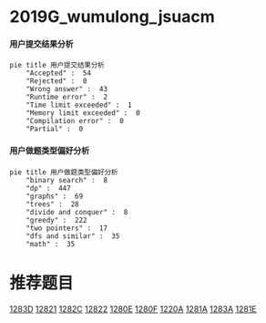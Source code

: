 # 2019G_wumulong_jsuacm

<!-- tabs:start -->



#### **用户提交结果分析**

```mermaid
pie title 用户提交结果分析
    "Accepted" :  54
    "Rejected" :  0
    "Wrong answer" :  43
    "Runtime error" :  2
    "Time limit exceeded" :  1
    "Memory limit exceeded" :  0
    "Compilation error" :  0
    "Partial" :  0
```

#### **用户做题类型偏好分析**

```mermaid
pie title 用户做题类型偏好分析
    "binary search" :  8
    "dp" :  447
    "graphs" :  69
    "trees" :  28
    "divide and conquer" :  8
    "greedy" :  222
    "two pointers" :  17
    "dfs and similar" :  35
    "math" :  35
```



<!-- tabs:end -->
# 推荐题目
[1283D](https://codeforces.com/contest/1283/problem/D)
[12821](https://codeforces.com/contest/1282/problem/1)
[1282C](https://codeforces.com/contest/1282/problem/C)
[12822](https://codeforces.com/contest/1282/problem/2)
[1280E](https://codeforces.com/contest/1280/problem/E)
[1280F](https://codeforces.com/contest/1280/problem/F)
[1220A](https://codeforces.com/contest/1220/problem/A)
[1281A](https://codeforces.com/contest/1281/problem/A)
[1283A](https://codeforces.com/contest/1283/problem/A)
[1281E](https://codeforces.com/contest/1281/problem/E)
